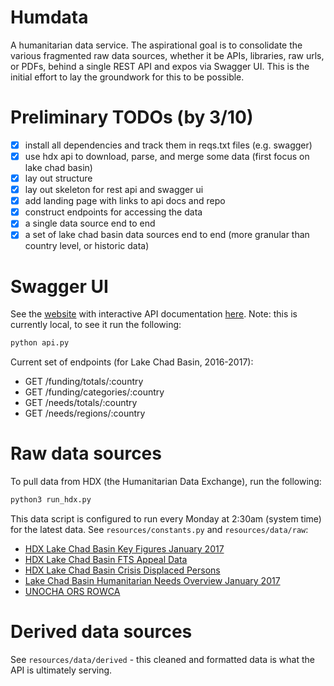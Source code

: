 # Humdata
A humanitarian data service. 
The aspirational goal is to consolidate the various fragmented raw data sources, whether it be APIs, libraries, raw urls, or PDFs, behind a single REST API and expos via Swagger UI.
This is the initial effort to lay the groundwork for this to be possible.

# Preliminary TODOs (by 3/10)
- [x] install all dependencies and track them in reqs.txt files (e.g. swagger)
- [x] use hdx api to download, parse, and merge some data (first focus on lake chad basin)
- [x] lay out structure
- [x] lay out skeleton for rest api and swagger ui
- [x] add landing page with links to api docs and repo
- [x] construct endpoints for accessing the data
- [x] a single data source end to end
- [x] a set of lake chad basin data sources end to end (more granular than country level, or historic data)

# Swagger UI
See the [website](http://127.0.0.1:5000) with interactive API documentation [here](http://127.0.0.1:5000/apidocs/index.html). 
Note: this is currently local, to see it run the following:
```sh
python api.py
```
Current set of endpoints (for Lake Chad Basin, 2016-2017):
- GET /funding/totals/:country
- GET /funding/categories/:country
- GET /needs/totals/:country
- GET /needs/regions/:country

# Raw data sources
To pull data from HDX (the Humanitarian Data Exchange), run the following:
```sh
python3 run_hdx.py
```
This data script is configured to run every Monday at 2:30am (system time) for the latest data.
See `resources/constants.py` and `resources/data/raw`:
- [HDX Lake Chad Basin Key Figures January 2017](https://data.humdata.org/dataset/lake-chad-basin-key-figures-january-2017)
- [HDX Lake Chad Basin FTS Appeal Data](https://data.humdata.org/dataset/lake-chad-basin-fts-appeal-data)
- [HDX Lake Chad Basin Crisis Displaced Persons](https://data.humdata.org/dataset/lcb-displaced)
- [Lake Chad Basin Humanitarian Needs Overview January 2017](https://www.humanitarianresponse.info/system/files/documents/files/lcb_hnro_2017-en-final.pdf)
- [UNOCHA ORS ROWCA](http://ors.ocharowca.info/api/v2/KeyFigures/KeyFiguresLakeChad.ashx?country=4,8,9,3&subcat=9,10,4&datefrom=01-01-2016&dateto=21-02-2017&inclids=yes&final=1&format=json&lng=en)

# Derived data sources
See `resources/data/derived` - this cleaned and formatted data is what the API is ultimately serving.
